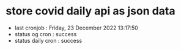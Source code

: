 # store covid daily api as json data

- last cronjob : Friday, 23 December 2022 13:17:50
- status og cron : success
- status daily cron : success
      
      